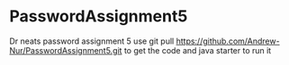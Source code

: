 # PasswordAssignment5
Dr neats password assignment 5
use git pull https://github.com/Andrew-Nur/PasswordAssignment5.git to get the code and java starter to run it

